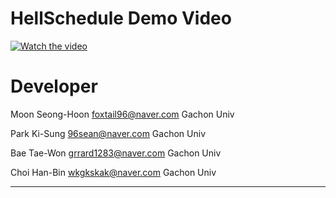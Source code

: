 # HellSchedule Demo Video

[![Watch the video](https://user-images.githubusercontent.com/44600584/85828246-e878f100-b7c2-11ea-9128-46a620f43d52.PNG)](https://www.youtube.com/watch?v=aSmuxdxUXjU&feature=youtu.be)

# Developer

Moon Seong-Hoon
foxtail96@naver.com
Gachon Univ

Park Ki-Sung
96sean@naver.com
Gachon Univ

Bae Tae-Won
grrard1283@naver.com
Gachon Univ

Choi Han-Bin
wkgkskak@naver.com
Gachon Univ

***
